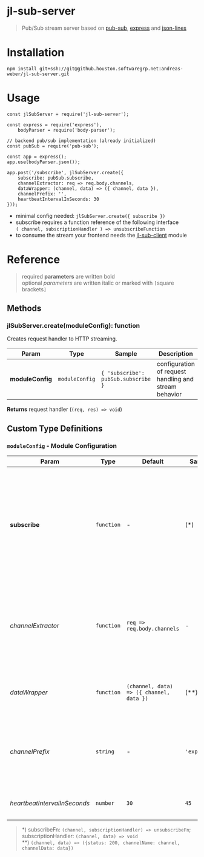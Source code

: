 # jl-sub-server

> Pub/Sub stream server based on [pub-sub](https://github.houston.softwaregrp.net/andreas-weber/pub-sub), [express](https://github.com/expressjs/express) and [json-lines](https://github.com/thenativeweb/json-lines)

# Installation
```
npm install git+ssh://git@github.houston.softwaregrp.net:andreas-weber/jl-sub-server.git
```

# Usage
```
const jlSubServer = require('jl-sub-server');

const express = require('express'),
    bodyParser = require('body-parser');

// backend pub/sub implementation (already initialized)
const pubSub = require('pub-sub');

const app = express();
app.use(bodyParser.json());

app.post('/subscribe', jlSubServer.create({
    subscribe: pubSub.subscribe,
    channelExtractor: req => req.body.channels,
    dataWrapper: (channel, data) => ({ channel, data }),
    channelPrefix: '',
    heartbeatIntervalInSeconds: 30
}));
```
- minimal config needed: `jlSubServer.create({ subscribe })`
- subscribe requires a function reference of the following interface  
    `( channel, subscriptionHandler ) => unsubscribeFunction`
- to consume the stream your frontend needs the [jl-sub-client](https://github.houston.softwaregrp.net/andreas-weber/jl-sub-client) module

# Reference
> required **parameters** are written bold  
> optional *parameters* are written italic or marked with `[`square brackets`]`  

## Methods

### jlSubServer.create(moduleConfig): function
Creates request handler to  HTTP streaming.

| Param            | Type           | Sample                              | Description                                           |
| ---------------- | -------------- | ----------------------------------- | ----------------------------------------------------- |
| **moduleConfig** | `moduleConfig` | `{ 'subscribe': pubSub.subscribe }` | configuration of request handling and stream behavior |

**Returns** request handler (`(req, res) => void`)

## Custom Type Definitions

### `moduleConfig` - Module Configuration

| Param                        | Type       | Default                                  | Sample       | Description                                                                                                                                                                                                |
| ---------------------------- | ---------- | ---------------------------------------- | ------------ | ---------------------------------------------------------------------------------------------------------------------------------------------------------------------------------------------------------- |
| **subscribe**                | `function` | -                                        | (*)          | reference to subscribe function, to access the underlying pub/sub system<br/>requires a signature like shown in the sample (e.g. [pub-sub](https://github.houston.softwaregrp.net/andreas-weber/pub-sub)) |
| *channelExtractor*           | `function` | `req => req.body.channels`               | -            | method to get an array of string out of the request, to determine which channels should be subscribed to                                                                                                   |
| *dataWrapper*                | `function` | `(channel, data) => ({ channel, data })` | (**)         | converter function to package channel data before sending it                                                                                                                                               |
| *channelPrefix*              | `string`   | -                                        | `'exposed:'` | prefix to prepend channel names before subscribing to them in the internal pub/sub                                                                                                                         |
| *heartbeatIntervalInSeconds* | `number`   | `30`                                     | `45`         | interval for dispatch of heartbeat packages                                                                                                                                                                |

> *) subscribeFn: `(channel, subscriptionHandler) => unsubscribeFn`; subscriptionHandler: `(channel, data) => void`  
> **) `(channel, data) => ({status: 200, channelName: channel, channelData: data})`  
